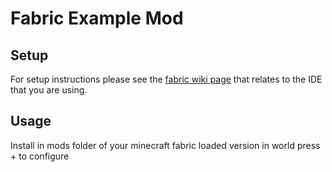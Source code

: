 # Fabric Example Mod

## Setup

For setup instructions please see the [fabric wiki page](https://fabricmc.net/wiki/tutorial:setup) that relates to the IDE that you are using.

## Usage

Install in mods folder of your minecraft fabric loaded version in world press <R> + <C> to configure  
